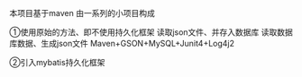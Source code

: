 本项目基于maven
由一系列的小项目构成

①使用原始的方法、即不使用持久化框架
读取json文件、并存入数据库
读取数据库数据、生成json文件
Maven+GSON+MySQL+Junit4+Log4j2

②引入mybatis持久化框架

